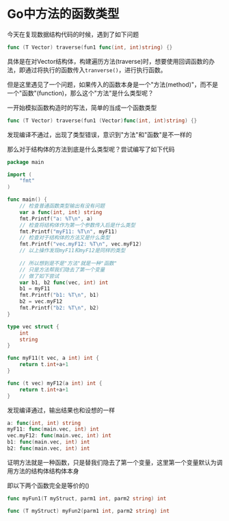 # Go中方法的函数类型

今天在复现数据结构代码的时候，遇到了如下问题

```go
func (T Vector) traverse(fun1 func(int, int)string) {}
```

具体是在对Vector结构体，构建遍历方法(traverse)时，想要使用回调函数的办法，即通过将执行的函数传入`tranverse()`，进行执行函数。

但是这里遇见了一个问题，如果传入的函数本身是一个"方法(method)"，而不是一个"函数"(function)，那么这个"方法"是什么类型呢？

一开始模拟函数构造时的写法，简单的当成一个函数类型

```go
func (T Vector) traverse(fun1 (Vector)func(int, int)string) {}
```

发现编译不通过，出现了类型错误，意识到"方法"和"函数"是不一样的

那么对于结构体的方法到底是什么类型呢？尝试编写了如下代码

```go
package main

import (
	"fmt"
)

func main() {
	// 检查普通函数类型输出有没有问题
    var a func(int, int) string
	fmt.Printf("a: %T\n", a)
	// 检查将结构体作为第一个参数传入后是什么类型
	fmt.Printf("myF11: %T\n", myF11)
	// 检查对于结构体的方法又是什么类型
	fmt.Printf("vec.myF12: %T\n", vec.myF12)
	// 以上操作发现myF11和myF12是同样的类型
	
    // 所以想到是不是"方法"就是一种"函数"
    // 只是方法帮我们隐去了第一个变量
    // 做了如下尝试
	var b1, b2 func(vec, int) int
	b1 = myF11
	fmt.Printf("b1: %T\n", b1)
	b2 = vec.myF12
	fmt.Printf("b2: %T\n", b2)
}

type vec struct {
	int
	string
}

func myF11(t vec, a int) int {
	return t.int+a+1
}

func (t vec) myF12(a int) int {
	return t.int+a+1
}
```

发现编译通过，输出结果也和设想的一样
```go
a: func(int, int) string
myF11: func(main.vec, int) int
vec.myF12: func(main.vec, int) int
b1: func(main.vec, int) int
b2: func(main.vec, int) int
```

证明方法就是一种函数，只是替我们隐去了第一个变量，这里第一个变量默认为调用方法的结构体结构体本身

即以下两个函数完全是等价的()
```go
func myFun1(T myStruct, parm1 int, parm2 string) int
```

```go
func (T myStruct) myFun2(parm1 int, parm2 string) int
```